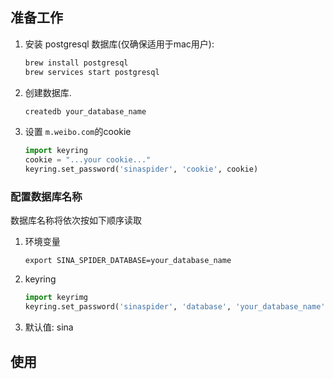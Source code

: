 
##  准备工作
1. 安装 postgresql 数据库(仅确保适用于mac用户):
    ```zsh
    brew install postgresql
    brew services start postgresql
    ```
2. 创建数据库.
   ```zsh
   createdb your_database_name
   ```
3. 设置 `m.weibo.com`的cookie
   ```python
   import keyring
   cookie = "...your cookie..."
   keyring.set_password('sinaspider', 'cookie', cookie)
   ```
### 配置数据库名称
数据库名称将依次按如下顺序读取
1. 环境变量
   ```shell
   export SINA_SPIDER_DATABASE=your_database_name
   ```
2. keyring
   ```python
   import keyrimg
   keyring.set_password('sinaspider', 'database', 'your_database_name')
   ````
3. 默认值: sina


## 使用
   
